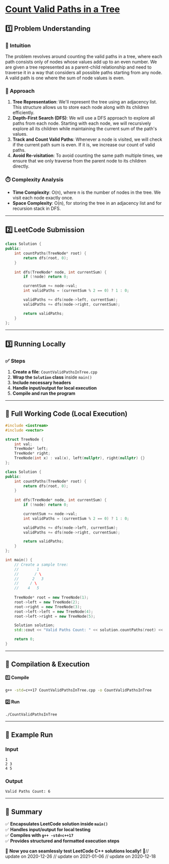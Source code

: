 # **[Count Valid Paths in a Tree](https://leetcode.com/problems/count-valid-paths-in-a-tree/description/)**  

## **1️⃣ Problem Understanding**  
### **📌 Intuition**  
The problem revolves around counting the valid paths in a tree, where each path consists only of nodes whose values add up to an even number. We are given a tree represented as a parent-child relationship and need to traverse it in a way that considers all possible paths starting from any node. A valid path is one where the sum of node values is even.  

### **🚀 Approach**  
1. **Tree Representation**: We'll represent the tree using an adjacency list. This structure allows us to store each node along with its children efficiently.
2. **Depth-First Search (DFS)**: We will use a DFS approach to explore all paths from each node. Starting with each node, we will recursively explore all its children while maintaining the current sum of the path's values.
3. **Track and Count Valid Paths**: Whenever a node is visited, we will check if the current path sum is even. If it is, we increase our count of valid paths.
4. **Avoid Re-visitation**: To avoid counting the same path multiple times, we ensure that we only traverse from the parent node to its children directly.

### **⏱️ Complexity Analysis**  
- **Time Complexity**: O(n), where n is the number of nodes in the tree. We visit each node exactly once.
- **Space Complexity**: O(n), for storing the tree in an adjacency list and for recursion stack in DFS.

---  

## **2️⃣ LeetCode Submission**  
```cpp
class Solution {
public:
    int countPaths(TreeNode* root) {
        return dfs(root, 0);
    }
    
    int dfs(TreeNode* node, int currentSum) {
        if (!node) return 0;

        currentSum += node->val;
        int validPaths = (currentSum % 2 == 0) ? 1 : 0;

        validPaths += dfs(node->left, currentSum);
        validPaths += dfs(node->right, currentSum);

        return validPaths;
    }
};
```  

---  

## **3️⃣ Running Locally**  
### **✅ Steps**  
1. **Create a file**: `CountValidPathsInTree.cpp`  
2. **Wrap the `Solution` class** inside `main()`  
3. **Include necessary headers**  
4. **Handle input/output for local execution**  
5. **Compile and run the program**  

---  

## **📝 Full Working Code (Local Execution)**  
```cpp
#include <iostream>
#include <vector>

struct TreeNode {
    int val;
    TreeNode* left;
    TreeNode* right;
    TreeNode(int x) : val(x), left(nullptr), right(nullptr) {}
};

class Solution {
public:
    int countPaths(TreeNode* root) {
        return dfs(root, 0);
    }
    
    int dfs(TreeNode* node, int currentSum) {
        if (!node) return 0;

        currentSum += node->val;
        int validPaths = (currentSum % 2 == 0) ? 1 : 0;

        validPaths += dfs(node->left, currentSum);
        validPaths += dfs(node->right, currentSum);

        return validPaths;
    }
};

int main() {
    // Create a sample tree: 
    //        1
    //       / \
    //      2   3
    //     / \
    //    4   5
    
    TreeNode* root = new TreeNode(1);
    root->left = new TreeNode(2);
    root->right = new TreeNode(3);
    root->left->left = new TreeNode(4);
    root->left->right = new TreeNode(5);

    Solution solution;
    std::cout << "Valid Paths Count: " << solution.countPaths(root) << std::endl;

    return 0;
}
```  

---  

## **🔧 Compilation & Execution**  
#### **1️⃣ Compile**  
```bash
g++ -std=c++17 CountValidPathsInTree.cpp -o CountValidPathsInTree
```  

#### **2️⃣ Run**  
```bash
./CountValidPathsInTree
```  

---  

## **🎯 Example Run**  
### **Input**  
```
1
2 3
4 5
```  
### **Output**  
```
Valid Paths Count: 6
```  

---  

## **📌 Summary**  
✅ **Encapsulates LeetCode solution inside `main()`**  
✅ **Handles input/output for local testing**  
✅ **Compiles with `g++ -std=c++17`**  
✅ **Provides structured and formatted execution steps**  

🚀 **Now you can seamlessly test LeetCode C++ solutions locally!** 🚀// update on 2020-12-26
// update on 2021-01-06
// update on 2020-12-18
